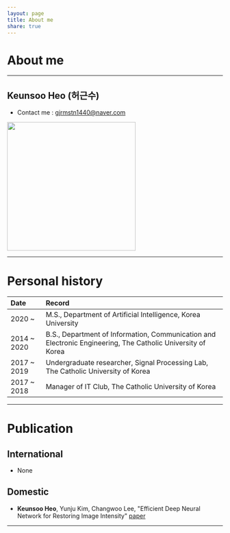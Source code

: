 ```yaml
---
layout: page
title: About me
share: true
---
```

# About me
---
## Keunsoo Heo (허근수)
- Contact me : gjrmstn1440@naver.com

<img src="https://user-images.githubusercontent.com/11483057/45756309-82f5e900-bc5b-11e8-910a-870146da1bc5.png" width="300" height="300">

---
# Personal history
| Date | Record |
|:---|:---|
|2020 ~ | M.S., Department of Artificial Intelligence, Korea University |
|2014 ~ 2020 | B.S., Department of Information, Communication and Electronic Engineering, The Catholic University of Korea |
|2017 ~ 2019 | Undergraduate researcher, Signal Processing Lab, The Catholic University of Korea |
|2017 ~ 2018 | Manager of IT Club, The Catholic University of Korea |

---
# Publication
## International
- None
## Domestic
- **Keunsoo Heo**, Yunju Kim, Changwoo Lee, "Efficient Deep Neural Network for Restoring Image Intensity" [paper](http://www.auric.or.kr/User/Rdoc/DocRdoc.aspx?returnVal=RD_R&dn=384124#.XhHgkuH_yUk)
---
